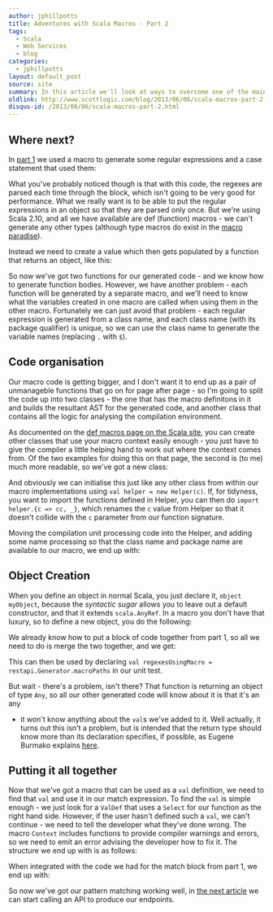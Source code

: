 ```yaml
---
author: jphillpotts
title: Adventures with Scala Macros - Part 2
tags:
  - Scala
  - Web Services
  - blog
categories:
  - jphillpotts
layout: default_post
source: site
summary: In this article we'll look at ways to overcome one of the main restrictions of def macros - the ability to only generate functions.
oldlink: http://www.scottlogic.com/blog/2013/06/06/scala-macros-part-2.html
disqus-id: /2013/06/06/scala-macros-part-2.html
---
```


## Where next?

In 
<a href="{{site.github.url}}{% post_url 2013-06-05-scala-macros-part-1 %}">part 1</a>
we used a macro to generate some regular expressions and a case statement that used them:

<script src="https://gist.github.com/mrpotes/678c1918e1c637da1f7a.js?file=generated-code.scala">
</script>

What you've probably noticed though is that with this code, the regexes are parsed each
time through the block, which isn't going to be very good for performance. What we really
want is to be able to put the regular expressions in an object so that they are 
parsed only once. But we're using Scala 2.10, and all we have available are def (function) 
macros - we can't generate any other types (although type macros do exist in the [macro
paradise](http://docs.scala-lang.org/overviews/macros/typemacros.html)).

Instead we need to create a value which then gets populated by a function that returns an
object, like this:

<script src="https://gist.github.com/mrpotes/1b8b2b2f2d898bd89394.js?file=object-from-function.scala">
</script>

So now we've got two functions for our generated code - and we know how to generate
function bodies. However, we have another problem - each function will be generated by a
separate macro, and we'll need to know what the variables created in one macro are called
when using them in the other macro. Fortunately we can just avoid that problem - each
regular expression is generated from a class name, and each class name (with its package
qualifier) is unique, so we can use the class name to generate the variable names 
(replacing `.` with `$`).

## Code organisation

Our macro code is getting bigger, and I don't want it to end up as a pair of unmanageble
functions that go on for page after page - so I'm going to split the code up into two
classes - the one that has the macro definitons in it and builds the resultant AST for
the generated code, and another class that contains all the logic for analysing the
compilation environment.

As documented on the [def macros page on the Scala site](http://docs.scala-lang.org/overviews/macros/overview.html),
you can create other classes that use your macro context easily enough - you just have
to give the compiler a little helping hand to work out where the context comes from. Of
the two examples for doing this on that page, the second is (to me) much more readable,
so we've got a new class:

<script src="https://gist.github.com/mrpotes/1b8b2b2f2d898bd89394.js?file=helper-class.scala">
</script>

And obviously we can initialise this just like any other class from within our macro
implementations using `val helper = new Helper(c)`. If, for tidyness, you want to
import the functions defined in Helper, you can then do `import helper.{c => cc, _}`,
which renames the `c` value from Helper so that it doesn't collide with the `c`
parameter from our function signature.

Moving the compilation unit processing code into the Helper, and adding some name
processing so that the class name and package name are available to our macro, we 
end up with: 

<script src="https://gist.github.com/mrpotes/1b8b2b2f2d898bd89394.js?file=Helper.scala">
</script>

## Object Creation

When you define an object in normal Scala, you just declare it, `object myObject`,
because the *syntactic sugar* allows you to leave out a default constructor, and
that it extends `scala.AnyRef`. In a macro you don't have that luxury, so to define
a new object, you do the following:

<script src="https://gist.github.com/mrpotes/1b8b2b2f2d898bd89394.js?file=object-declaration.scala">
</script>

We already know how to put a block of code together from part 1, so all we need to
do is merge the two together, and we get:

<script src="https://gist.github.com/mrpotes/1b8b2b2f2d898bd89394.js?file=object-macro.scala">
</script>

This can then be used by declaring `val regexesUsingMacro =
restapi.Generator.macroPaths` in our unit test.

But wait - there's a problem, isn't there? That function is returning an object of
type `Any`, so all our other generated code will know about it is that it's an any
- it won't know anything about the `val`s we've added to it. Well actually, it turns
out this isn't a problem, but is intended that the return type should know more than 
its declaration specifies, if possible, as Eugene Burmako explains 
[here](http://stackoverflow.com/a/13673950).

## Putting it all together

Now that we've got a macro that can be used as a `val` definition, we need to find
that `val` and use it in our match expression. To find the `val` is simple enough -
we just look for a `ValDef` that uses a `Select` for our function as the right hand
side. However, if the user hasn't defined such a `val`, we can't continue - we need
to tell the developer what they've done wrong. The macro `Context` includes 
functions to provide compiler warnings and errors, so we need to emit an error
advising the developer how to fix it. The structure we end up with is as follows:

<script src="https://gist.github.com/mrpotes/1b8b2b2f2d898bd89394.js?file=find-value.scala">
</script>

When integrated with the code we had for the match block from part 1, we end up 
with:

<script src="https://gist.github.com/mrpotes/1b8b2b2f2d898bd89394.js?file=case-macro.scala">
</script>

So now we've got our pattern matching working well, in 
<a href="{{site.github.url}}{% post_url 2013-06-07-scala-macros-part-3 %}">the next article</a> 
we can start calling an API to produce our endpoints.
 
